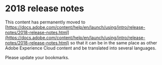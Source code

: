 # 2018 release notes

This content has permanently moved to [https://docs.adobe.com/content/help/en/launch/using/intro/release-notes/2018-release-notes.html](https://docs.adobe.com/content/help/en/launch/using/intro/release-notes/2018-release-notes.html) so that it can be in the same place as other Adobe Experience Cloud content and be translated into several languages.

Please update your bookmarks.

